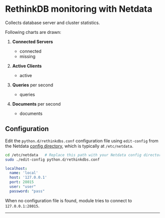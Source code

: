 <!--
title: "RethinkDB monitoring with Netdata"
custom_edit_url: "https://github.com/netdata/netdata/edit/master/collectors/python.d.plugin/rethinkdbs/README.md"
sidebar_label: "RethinkDB"
learn_status: "Published"
learn_topic_type: "References"
learn_rel_path: "Integrations/Monitor/Databases"
-->

# RethinkDB monitoring with Netdata

Collects database server and cluster statistics.

Following charts are drawn:

1. **Connected Servers**

    - connected
    - missing

2. **Active Clients**

    - active

3. **Queries** per second

    - queries

4. **Documents** per second

    - documents

## Configuration

Edit the `python.d/rethinkdbs.conf` configuration file using `edit-config` from the
Netdata [config directory](https://github.com/netdata/netdata/blob/master/docs/configure/nodes.md), which is typically
at `/etc/netdata`.

```bash
cd /etc/netdata   # Replace this path with your Netdata config directory, if different
sudo ./edit-config python.d/rethinkdbs.conf
```

```yaml
localhost:
  name: 'local'
  host: '127.0.0.1'
  port: 28015
  user: "user"
  password: "pass"
```

When no configuration file is found, module tries to connect to `127.0.0.1:28015`.

---


